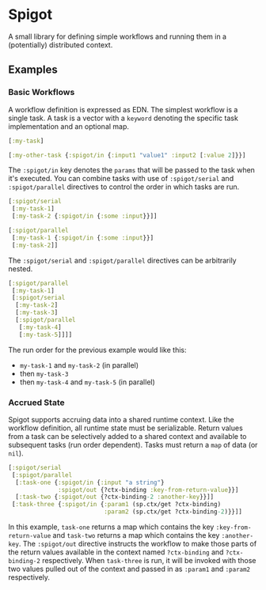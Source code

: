 # Spigot

A small library for defining simple workflows and running them in a (potentially) distributed context.

## Examples

### Basic Workflows

A workflow definition is expressed as EDN. The simplest workflow is a single task. A task is a vector with a `keyword` denoting the
specific task implementation and an optional map.

```clojure
[:my-task]

[:my-other-task {:spigot/in {:input1 "value1" :input2 [:value 2]}}]
```

The `:spigot/in` key denotes the `params` that will be passed to the task when it's executed. You can combine tasks with
use of `:spigot/serial` and `:spigot/parallel` directives to control the order in which tasks are run.

```clojure
[:spigot/serial
 [:my-task-1]
 [:my-task-2 {:spigot/in {:some :input}}]]

[:spigot/parallel
 [:my-task-1 {:spigot/in {:some :input}}]
 [:my-task-2]]
```

The `:spigot/serial` and `:spigot/parallel` directives can be arbitrarily nested.

```clojure
[:spigot/parallel
 [:my-task-1]
 [:spigot/serial
  [:my-task-2]
  [:my-task-3]
  [:spigot/parallel
   [:my-task-4]
   [:my-task-5]]]]
```

The run order for the previous example would like this:
- `my-task-1` and `my-task-2` (in parallel)
- then `my-task-3`
- then `my-task-4` and `my-task-5` (in parallel)

### Accrued State

Spigot supports accruing data into a shared runtime context. Like the workflow definition, all runtime state must be serializable.
Return values from a task can be selectively added to a shared context and available to subsequent tasks (run order dependent).
Tasks must return a `map` of data (or `nil`).

```clojure
[:spigot/serial
 [:spigot/parallel
  [:task-one {:spigot/in {:input "a string"}
              :spigot/out {?ctx-binding :key-from-return-value}}]
  [:task-two {:spigot/out {?ctx-binding-2 :another-key}}]]
 [:task-three {:spigot/in {:param1 (sp.ctx/get ?ctx-binding)
                           :param2 (sp.ctx/get ?ctx-binding-2)}}]]
```

In this example, `task-one` returns a map which contains the key `:key-from-return-value` and `task-two` returns a map
which contains the key `:another-key`. The `:spigot/out` directive instructs the workflow to make those parts of the return
values available in the context named `?ctx-binding` and `?ctx-binding-2` respectively. When `task-three` is run, it will be
invoked with those two values pulled out of the context and passed in as `:param1` and `:param2` respectively.